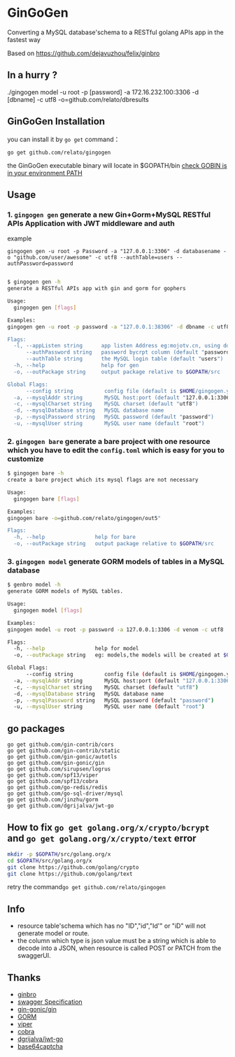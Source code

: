 # GinGoGen

Converting a MySQL database'schema to a RESTful golang APIs app in the fastest way

Based on https://github.com/dejavuzhou/felix/ginbro

## In a hurry ?
./gingogen model -u root -p [password] -a 172.16.232.100:3306 -d [dbname] -c utf8  -o=github.com/relato/dbresults

 
## GinGoGen Installation
you can install it by `go get` command：
```shell
go get github.com/relato/gingogen
```
the GinGoGen executable binary will locate in $GOPATH/bin
[check GOBIN is in your environment PATH](https://stackoverflow.com/questions/25216765/gobin-not-set-cannot-run-go-install)

## Usage

### 1. `gingogen gen` generate a new Gin+Gorm+MySQL RESTful APIs Application with JWT middleware and auth
example 

`gingogen gen -u root -p Password -a "127.0.0.1:3306" -d databasename -o "github.com/user/awesome" -c utf8 --authTable=users --authPassword=password`
```bash

$ gingogen gen -h
generate a RESTful APIs app with gin and gorm for gophers

Usage:
  gingogen gen [flags]

Examples:
gingogen gen -u root -p password -a "127.0.0.1:38306" -d dbname -c utf8 --authTable=users --authPassword=pw_column -o=github.com/relato/gingogen/out"

Flags:
  -l, --appListen string      app listen Address eg:mojotv.cn, using domain will support gin-TLS (default "127.0.0.1:5555")
      --authPassword string   password bycrpt column (default "password")
      --authTable string      the MySQL login table (default "users")
  -h, --help                  help for gen
  -o, --outPackage string     output package relative to $GOPATH/src

Global Flags:
      --config string          config file (default is $HOME/gingogen.yaml)
  -a, --mysqlAddr string       MySQL host:port (default "127.0.0.1:3306")
  -c, --mysqlCharset string    MySQL charset (default "utf8")
  -d, --mysqlDatabase string   MySQL database name
  -p, --mysqlPassword string   MySQL password (default "password")
  -u, --mysqlUser string       MySQL user name (default "root")
```

### 2. `gingogen bare` generate a bare project with one resource which you have to edit the `config.toml` which is easy for you to customize
```bash
$ gingogen bare -h
create a bare project which its mysql flags are not necessary

Usage:
  gingogen bare [flags]

Examples:
gingogen bare -o=github.com/relato/gingogen/out5"

Flags:
  -h, --help                help for bare
  -o, --outPackage string   output package relative to $GOPATH/src
```
### 3. `gingogen model` generate GORM models of tables in a MySQL database
```bash
$ genbro model -h
generate GORM models of MySQL tables.

Usage:
  gingogen model [flags]

Examples:
gingogen model -u root -p password -a 127.0.0.1:3306 -d venom -c utf8  -o=github.com/relato/gingogen/out_model

Flags:
  -h, --help                help for model
  -o, --outPackage string   eg: models,the models will be created at $GOPATH/src/models

Global Flags:
      --config string          config file (default is $HOME/gingogen.yaml)
  -a, --mysqlAddr string       MySQL host:port (default "127.0.0.1:3306")
  -c, --mysqlCharset string    MySQL charset (default "utf8")
  -d, --mysqlDatabase string   MySQL database name
  -p, --mysqlPassword string   MySQL password (default "password")
  -u, --mysqlUser string       MySQL user name (default "root")
```

## go packages
```shell
go get github.com/gin-contrib/cors
go get github.com/gin-contrib/static
go get github.com/gin-gonic/autotls
go get github.com/gin-gonic/gin
go get github.com/sirupsen/logrus
go get github.com/spf13/viper
go get github.com/spf13/cobra
go get github.com/go-redis/redis
go get github.com/go-sql-driver/mysql
go get github.com/jinzhu/gorm
go get github.com/dgrijalva/jwt-go
```
## How to fix `go get golang.org/x/crypto/bcrypt` and `go get golang.org/x/crypto/text` error
```bash
mkdir -p $GOPATH/src/golang.org/x
cd $GOPATH/src/golang.org/x
git clone https://github.com/golang/crypto
git clone https://github.com/golang/text
```
retry the command`go get github.com/relato/gingogen`

## Info
- resource table'schema which has no "ID","id","Id'" or "iD" will not generate model or route.
- the column which type is json value must be a string which is able to decode into a JSON, when resource is called POST or PATCH from the swaggerUI.
## Thanks
- [ginbro](https://github.com/dejavuzhou/felix/ginbro)
- [swagger Specification](https://swagger.io/specification/)
- [gin-gonic/gin](https://github.com/gin-gonic/gin)
- [GORM](http://gorm.io/)
- [viper](https://github.com/spf13/viper)
- [cobra](https://github.com/spf13/cobra#getting-started)
- [dgrijalva/jwt-go](https://github.com/dgrijalva/jwt-go)
- [base64captcha](https://github.com/mojocn/base64Captcha)

